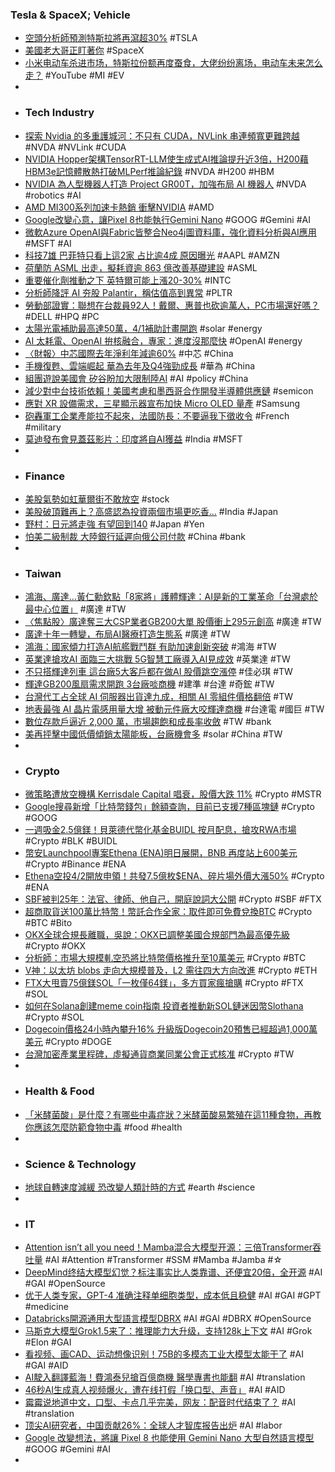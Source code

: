 ### Tesla & SpaceX; Vehicle
- [空頭分析師預測特斯拉將再瀉超30%](https://news.cnyes.com/news/id/5507978) #TSLA
- [美國老大哥正盯著你](https://tw.news.yahoo.com/美國老大哥正盯著你-201000515.html) #SpaceX
- [小米电动车杀进市场，特斯拉份额再度蚕食，大佬纷纷离场，电动车未来怎么走？](https://www.youtube.com/watch?v=_5q6WFk7kmA) #YouTube #MI #EV
-
- ### Tech Industry
- [探索 Nvidia 的多重護城河：不只有 CUDA，NVLink 串連頻寬更難跨越](https://technews.tw/2024/03/29/nvidia-cuda-nvlink/) #NVDA #NVLink #CUDA
- [NVIDIA Hopper架構TensorRT-LLM使生成式AI推論提升近3倍，H200藉HBM3e記憶體散熱打破MLPerf推論紀錄](https://www.cool3c.com/article/212691) #NVDA #H200 #HBM
- [NVIDIA 為人型機器人打造 Project GR00T，加強布局 AI 機器人](https://technews.tw/2024/03/29/nvidia-project-gr00t-ai-robot/) #NVDA #robotics #AI
- [AMD MI300系列加速卡熱銷 衝擊NVIDIA](https://news.xfastest.com/amd/138655/amd-mi300/) #AMD
- [Google改變心意，讓Pixel 8也能執行Gemini Nano](https://www.ithome.com.tw/news/162026) #GOOG #Gemini #AI
- [微軟Azure OpenAI與Fabric皆整合Neo4j圖資料庫，強化資料分析與AI應用](https://www.ithome.com.tw/news/162024) #MSFT #AI
- [科技7雄 巴菲特只看上這2家 占比逾4成 原因曝光](https://www.wealth.com.tw/articles/d33c1883-5513-48f5-9c9f-02e54fbb953f) #AAPL #AMZN
- [荷蘭防 ASML 出走，擬耗資逾 863 億改善基礎建設](https://technews.tw/2024/03/29/netherlands-asml-infrastructure/) #ASML
- [重要催化劑推動之下 英特爾可能上漲20-30%](https://news.cnyes.com/news/id/5507979) #INTC
- [分析師降評 AI 夯股 Palantir，稱估值高到異常](https://finance.technews.tw/2024/03/29/palantirs-egregiously-rich-valuation-draws-downgrade-to-sell/) #PLTR
- [勞動部證實：聯想在台裁員92人！戴爾、惠普也砍逾萬人，PC市場還好嗎？](https://www.bnext.com.tw/article/78700/lenovo-taiwan-layoff-pc-market-dell-hp) #DELL #HPQ #PC
- [太陽光電補助最高達50萬，4/1補助計畫開跑](https://focusnews.com.tw/2024/03/574706/) #solar #energy
- [AI 太耗電、OpenAI 拚核融合，專家：進度沒那麼快](https://technews.tw/2024/03/29/chatgpts-boss-claims-nuclear-fusion-is-the-answer-to-ais-soaring-energy-needs-not-so-fast/) #OpenAI #energy
- [〈財報〉中芯國際去年淨利年減逾60%](https://m.cnyes.com/news/id/5507902) #中芯 #China
- [手機復甦、雲端崛起 華為去年及Q4強勁成長](https://news.cnyes.com/news/id/5508405) #華為 #China
- [組團遊說美國會 矽谷盼加大限制陸AI](https://udn.com/news/story/6813/7863603) #AI #policy #China
- [減少對中台技術依賴！美國考慮和墨西哥合作開發半導體供應鏈](https://technews.tw/2024/03/29/us-mexico-semiconductor-supply-chain/) #semicon
- [應對 XR 設備需求，三星顯示器宣布加快 Micro OLED 量產](https://technews.tw/2024/03/29/samsung-display-micro-oled-production/) #Samsung
- [砲轟軍工企業產能拉不起來，法國防長：不要逼我下徵收令](https://technews.tw/2024/03/28/french-defence-minister-warned-military-industies-for-requisitioning/) #French #military
- [莫迪發布會見蓋茲影片：印度將自AI獲益](https://money.udn.com/money/story/5599/7865187) #India #MSFT
-
- ### Finance
- [美股氣勢如虹華爾街不敢放空](https://news.cnyes.com/news/id/5507560) #stock
- [美股破頂難再上？高盛認為投資兩個市場更吃香...](https://hk.on.cc/hk/bkn/cnt/finance/20240328/bkn-20240328200046997-0328_00842_001.html) #India #Japan
- [野村：日元將走強 有望回到140](https://news.cnyes.com/news/id/5507187) #Japan #Yen
- [怕美二級制裁 大陸銀行延遲向俄公司付款](https://www.epochtimes.com/b5/24/3/27/n14212225.htm) #China #bank
-
- ### Taiwan
- [鴻海、廣達...黃仁勳欽點「8家將」護體輝達：AI是新的工業革命「台灣處於最中心位置」](https://www.wealth.com.tw/articles/9aa79bf0-26a7-4fb7-907d-ec7eedf0be54) #廣達 #TW
- [〈焦點股〉廣達奪三大CSP業者GB200大單 股價衝上295元創高](https://news.cnyes.com/news/id/5508149) #廣達 #TW
- [廣達十年一轉變，布局AI醫療打造生態系](https://m.moneydj.com/f1a.aspx?a=c73946cf-0faf-41df-b6d4-b9e990fee472) #廣達 #TW
- [鴻海：國家傾力打造AI航艦戰鬥群 有助加速創新突破](https://ec.ltn.com.tw/article/breakingnews/4623695) #鴻海 #TW
- [英業達搶攻AI 面臨三大挑戰 5G智慧工廠導入AI見成效](https://news.cnyes.com/news/id/5508313) #英業達 #TW
- [不只搭輝達列車 這台廠5大客戶都在做AI 股價跳空漲停](https://www.wealth.com.tw/articles/d7ce8380-9f71-499f-9777-11ab4418cdf1) #佳必琪 #TW
- [輝達GB200風扇需求開跑 3台廠啖商機](https://www.wealth.com.tw/articles/3f8db456-1694-4e46-9e81-d373bfa292c6) #建準 #台達 #奇鋐 #TW
- [台灣代工占全球 AI 伺服器出貨達九成，相關 AI 零組件價格翻倍](https://technews.tw/2024/03/29/taiwan-produces-90-of-the-worlds-ai-servers/) #TW
- [地表最強 AI 晶片電感用量大增 被動元件廠大咬輝達商機](https://www.wealth.com.tw/articles/cd73dac0-cf36-4890-8387-6999dde7980a) #台達電 #國巨 #TW
- [數位存款戶逼近 2,000 萬，市場趨飽和成長率收斂](https://finance.technews.tw/2024/03/29/digital-deposit-account/) #TW #bank
- [美再抨擊中國低價傾銷太陽能板，台廠機會多](https://technews.tw/2024/03/29/us-vs-cn-solar-panels/) #solar #China #TW
-
- ### Crypto
- [微策略遭放空機構 Kerrisdale Capital 唱衰，股價大跌 11%](https://abmedia.io/kerrisdale-capital-report-microstrategy-high-premium-to-bitcoin) #Crypto #MSTR
- [Google搜尋新增「比特幣錢包」餘額查詢，目前已支援7種區塊鏈](https://www.blocktempo.com/google-search-now-supports-bitcoin-wallet-balance-query/) #Crypto #GOOG
- [一週吸金2.5億鎂！貝萊德代幣化基金BUIDL 按月配息，搶攻RWA市場](https://www.blocktempo.com/1b-us-treasurys-have-now-been-tokenized/) #Crypto #BLK #BUIDL
- [幣安Launchpool專案Ethena (ENA)明日展開，BNB 再度站上600美元](https://abmedia.io/binance-launchpool-ethena-starts-on-3oth-mar) #Crypto #Binance #ENA
- [Ethena空投4/2開放申領！共發7.5億枚$ENA、碎片場外價大漲50%](https://www.blocktempo.com/ethena-airdrop-4-2-open-for-claim/) #Crypto #ENA
- [SBF被判25年：法官、律師、他自己，開庭說詞大公開](https://www.blocktempo.com/sbf-sentenced-to-25-years-in-prison-full-transcript-of-sentencing-hearing-what-do-all-parties-say/) #Crypto #SBF #FTX
- [超商取貨送100萬比特幣！幣託合作全家：取件即可免費兌換BTC](https://www.blocktempo.com/bittorrent-cooperates-with-the-whole-family-to-send-bitcoins/) #Crypto #BTC #Bito
- [OKX全球合規長離職，吳說：OKX已調整美國合規部門為最高優先級](https://abmedia.io/okx-global-ccf-left-after-six-months) #Crypto #OKX
- [分析師：市場大規模軋空恐將比特幣價格推升至10萬美元](https://m.cnyes.com/news/id/5507918) #Crypto #BTC
- [V神：以太坊 blobs 走向大規模普及，L2 需往四大方向改進](https://www.blocktempo.com/ethereum-has-blobs-where-do-we-go-from-here/) #Crypto #ETH
- [FTX大甩賣75億鎂SOL「一枚僅64鎂」，多方買家瘋搶購](https://www.blocktempo.com/ftx-s-locked-solana-attracts-strong-interest/) #Crypto #FTX #SOL
- [如何在Solana創建meme coin指南 投資者推動新SOL鏈迷因幣Slothana](https://news.cnyes.com/news/id/5508010) #Crypto #SOL
- [Dogecoin價格24小時內攀升16% 升級版Dogecoin20預售已經超過1,000萬美元](https://news.cnyes.com/news/id/5508011) #Crypto #DOGE
- [台灣加密產業里程碑，虛擬通貨商業同業公會正式核准](https://abmedia.io/taiwan-approves-landmark-virtual-currency-association) #Crypto #TW
-
- ### Health & Food
- [「米酵菌酸」是什麼？有哪些中毒症狀？米酵菌酸易繁殖在這11種食物，再教你應該怎麼防範食物中毒](https://www.womenshealthmag.com/tw/food-nutrition/diet/g60326774/bongkrekic-acid/) #food #health
-
- ### Science & Technology
- [地球自轉速度減緩 恐改變人類計時的方式](https://www.epochtimes.com/b5/24/3/28/n14213356.htm) #earth #science
-
- ### IT
- [Attention isn’t all you need！Mamba混合大模型开源：三倍Transformer吞吐量](https://www.jiqizhixin.com/articles/2024-03-29-5) #AI #Attention #Transformer #SSM #Mamba #Jamba #☆
- [DeepMind终结大模型幻觉？标注事实比人类靠谱、还便宜20倍，全开源](https://www.jiqizhixin.com/articles/2024-03-29-3) #AI #GAI #OpenSource
- [优于人类专家，GPT-4 准确注释单细胞类型，成本低且稳健](https://www.jiqizhixin.com/articles/2024-03-28-12) #AI #GAI #GPT #medicine
- [Databricks開源通用大型語言模型DBRX](https://www.ithome.com.tw/news/162017)  #AI #GAI #DBRX #OpenSource
- [马斯克大模型Grok1.5来了：推理能力大升级，支持128k上下文](https://www.jiqizhixin.com/articles/2024-03-29-4) #AI #Grok #Elon #GAI
- [看视频、画CAD、运动想像识别！75B的多模态工业大模型太能干了](https://www.jiqizhixin.com/articles/2024-03-28-9) #AI #GAI #AID
- [AI駛入翻譯藍海！費鴻泰兒搶百億商機 醫學專書也能翻](https://tw.news.yahoo.com/ai駛入翻譯藍海-費鴻泰兒搶百億商機-醫學專書也能翻-072508633.html) #AI #translation
- [46秒AI生成真人视频爆火，遭在线打假「换口型、声音」](https://www.jiqizhixin.com/articles/2024-03-28-4) #AI #AID
- [霉霉说地道中文，口型、卡点几乎完美，网友：配音时代结束了？](https://www.jiqizhixin.com/articles/2024-03-28-8) #AI #translation
- [顶尖AI研究者，中国贡献26%：全球人才智库报告出炉](https://www.jiqizhixin.com/articles/2024-03-28-7) #AI #labor
- [Google 改變想法，將讓 Pixel 8 也能使用 Gemini Nano 大型自然語言模型](https://m.eprice.com.tw/mobile/talk/4541/5808577/1) #GOOG #Gemini #AI
-